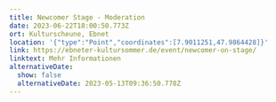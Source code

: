 ```yaml
---
title: Newcomer Stage - Moderation
date: 2023-06-22T18:00:50.773Z
ort: Kulturscheune, Ebnet
location: '{"type":"Point","coordinates":[7.9011251,47.9864428]}'
link: https://ebneter-kultursommer.de/event/newcomer-on-stage/
linktext: Mehr Informationen
alternativeDate:
  show: false
  alternativeDate: 2023-05-13T09:36:50.778Z
---
```

